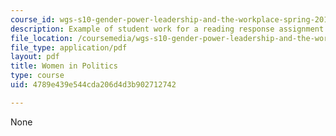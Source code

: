 ```yaml
---
course_id: wgs-s10-gender-power-leadership-and-the-workplace-spring-2014
description: Example of student work for a reading response assignment.
file_location: /coursemedia/wgs-s10-gender-power-leadership-and-the-workplace-spring-2014/4789e439e544cda206d4d3b902712742_MITWGS_S10S14_pres_women2.pdf
file_type: application/pdf
layout: pdf
title: Women in Politics
type: course
uid: 4789e439e544cda206d4d3b902712742

---
```

None